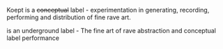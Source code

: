 Koept is a ~~conceptual~~ label - experimentation in generating, recording, performing and distribution of fine rave art.

is an underground label - The fine art of rave abstraction and conceptual label performance
<!--stackedit_data:
eyJoaXN0b3J5IjpbNjQwOTIwNjgsMTgzOTc3NzQyNl19
-->